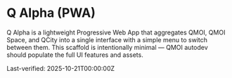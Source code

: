 # Q Alpha (PWA)

Q Alpha is a lightweight Progressive Web App that aggregates QMOI, QMOI Space, and QCity into a single interface with a simple menu to switch between them. This scaffold is intentionally minimal — QMOI autodev should populate the full UI features and assets.

Last-verified: 2025-10-21T00:00:00Z
